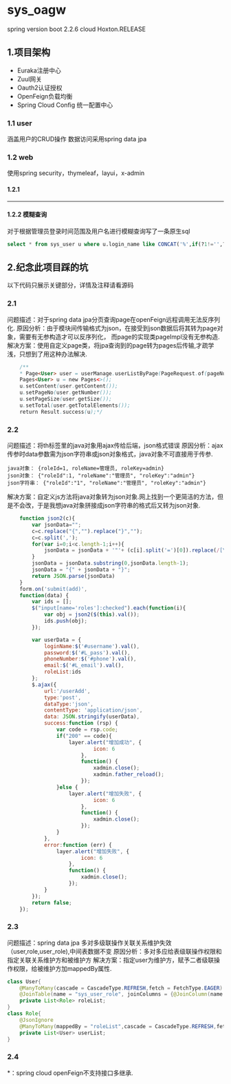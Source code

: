 # sys_oagw
spring version
    boot 2.2.6
    cloud Hoxton.RELEASE
## 1.项目架构
 - Euraka注册中心
 - Zuul网关
 - Oauth2认证授权
 - OpenFeign负载均衡
 - Spring Cloud Config 统一配置中心
### 1.1 user
   涵盖用户的CRUD操作
   数据访问采用spring data jpa
### 1.2 web
   使用spring security，thymeleaf，layui，x-admin
#### 1.2.1 
   ***
#### 1.2.2 模糊查询
   对于根据管理员登录时间范围及用户名进行模糊查询写了一条原生sql
```sql
select * from sys_user u where u.login_name like CONCAT('%',if(?1!='',?1,''),'%') and if(?2!='',u.login_date>=?2,1=1) and if(?3!='',u.login_date<=?3,1=1) and u.del_flag <> 1;
```

## 2.纪念此项目踩的坑
   以下代码只展示关键部分，详情及注释请看源码
### 2.1 
   问题描述：对于spring data jpa分页查询page<T>在openFeign远程调用无法反序列化.
   原因分析：由于模块间传输格式为json，在接受到json数据后将其转为page<T>对象，需要有无参构造才可以反序列化，
            而page<T>的实现类pageImpl没有无参构造.
   解决方案：使用自定义page类，将jpa查询到的page<T>转为pages<T>后传输,才疏学浅，只想到了用这种办法解决.
```java
    /**
    * Page<User> user = userManage.userListByPage(PageRequest.of(pageNum,pageSize));
    Pages<User> u = new Pages<>();
    u.setContent(user.getContent());
    u.setPageNo(user.getNumber());
    u.setPageSize(user.getSize());
    u.setTotal(user.getTotalElements());
    return Result.success(u);*/
```
### 2.2
   问题描述：将th标签里的java对象用ajax传给后端，json格式错误
   原因分析：ajax传参时data参数需为json字符串或json对象格式，java对象不可直接用于传参.
```text
java对象： {roleId=1, roleName=管理员, roleKey=admin}
json对象： {"roleId":1, "roleName":"管理员", "roleKey":"admin"}
json字符串： {"roleId":"1", "roleName":"管理员", "roleKey":"admin"}
```
   解决方案：自定义js方法将java对象转为json对象.网上找到一个更简洁的方法，但是不会改，于是我想java对象拼接成json字符串的格式后又转为json对象.
```javascript 1.8
    function json2(c){
        var jsonData="";
        c=c.replace("{","").replace("}","");
        c=c.split(',');
        for(var i=0;i<c.length-1;i++){
            jsonData = jsonData + '"'+ (c[i].split('=')[0]).replace(/[\s]+/g,"").replace(/null/,"")+'":"' + (c[i].split('=')[1]).replace(/[\s]+/g,"").replace(/null/,"") + '",';
        }
        jsonData = jsonData.substring(0,jsonData.length-1);
        jsonData = "{" + jsonData + "}";
        return JSON.parse(jsonData)
    }
    form.on('submit(add)',
    function(data) {
        var ids = [];
        $("input[name='roles']:checked").each(function(i){
            var obj = json2($(this).val());
            ids.push(obj);
        });

        var userData = {
            loginName:$('#username').val(),
            password:$('#L_pass').val(),
            phoneNumber:$('#phone').val(),
            email:$('#L_email').val(),
            roleList:ids
        };
        $.ajax({
            url:'/userAdd',
            type:'post',
            dataType:'json',
            contentType: 'application/json',
            data: JSON.stringify(userData),
            success:function (rsp) {
                var code = rsp.code;
                if("200" == code){
                    layer.alert("增加成功", {
                            icon: 6
                        },
                        function() {
                            xadmin.close();
                            xadmin.father_reload();
                        });
                }else {
                    layer.alert("增加失败", {
                            icon: 6
                        },
                        function() {
                            xadmin.close();
                        });
                }
            },
            error:function (err) {
                layer.alert("增加失败", {
                        icon: 6
                    },
                    function() {
                        xadmin.close();
                    });
            }
        });
        return false;
    });
```
### 2.3
   问题描述：spring data jpa 多对多级联操作关联关系维护失效（user,role,user_role),中间表数据不变
   原因分析：多对多应给表级联操作权限和指定关联关系维护方和被维护方
   解决方案：指定user为维护方，赋予二者级联操作权限，给被维护方加mappedBy属性.
```java
class User{
    @ManyToMany(cascade = CascadeType.REFRESH,fetch = FetchType.EAGER)
    @JoinTable(name = "sys_user_role", joinColumns = {@JoinColumn(name = "uid")},inverseJoinColumns = {@JoinColumn(name = "role_id")})
    private List<Role> roleList;
}
class Role{
    @JsonIgnore
    @ManyToMany(mappedBy = "roleList",cascade = CascadeType.REFRESH,fetch = FetchType.LAZY)
    private List<User> userList;
}
```
### 2.4
   *：spring cloud openFeign不支持接口多继承.
   
